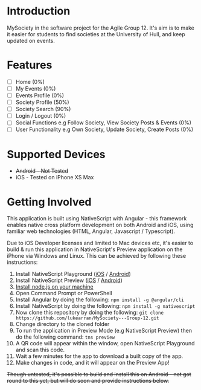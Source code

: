 # Introduction

MySociety in the software project for the Agile Group 12. It's aim is to make it easier for students to find societies at the University of Hull, and keep updated on events.

# Features

- [ ] Home (0%)
- [ ] My Events (0%)
- [ ] Events Profile (0%)
- [ ] Society Profile (50%)
- [ ] Society Search (90%)
- [ ] Login / Logout (0%)
- [ ] Social Functions e.g Follow Society, View Society Posts & Events (0%)
- [ ] User Functionality e.g Own Society, Update Society, Create Posts (0%)

# Supported Devices

- ~~Android - Not Tested~~
- iOS - Tested on iPhone XS Max

# Getting Involved

This application is built using NativeScript with Angular - this framework enables native cross platform development on both Android and iOS, using familiar web technologies (HTML, Angular, Javascript / Typescript). 

Due to iOS Developer licenses and limited to Mac devices etc, it's easier to build & run this application in NativeScript's Preview application on the iPhone via Windows and Linux. This can be achieved by following these instructions:

1. Install NativeScript Playground ([iOS](https://itunes.apple.com/us/app/nativescript-playground/id1263543946) / [Android](https://play.google.com/store/apps/details?id=org.nativescript.play))
2. Install NativeScript Preview ([iOS](https://itunes.apple.com/us/app/nativescript-preview/id1264484702) / [Android](https://play.google.com/store/apps/details?id=org.nativescript.preview))
3. [Install node.js on your machine](https://nodejs.org/en/)
4. Open Command Prompt or PowerShell
5. Install Angular by doing the following:  `npm install -g @angular/cli`
6. Install NativeScript by doing the following: `npm install -g nativescript`
7. Now clone this repository by doing the following: `git clone https://github.com/lukearran/MySociety---Group-12.git`
8. Change directory to the cloned folder
9. To run the application in Preview Mode (e.g NativeScript Preview) then do the following command: `tns preview`
10. A QR code will appear within the window, open NativeScript Playground and scan this code.
11. Wait a few minutes for the app to download a built copy of the app.
12. Make changes in code, and it will appear on the Preview App!



~~Though untested, it's possible to build and install this on Android - not got round to this yet, but will do soon and provide instructions below.~~